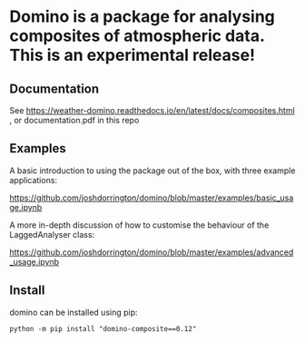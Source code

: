 # Domino is a package for analysing composites of atmospheric data. This is an experimental release!

## Documentation

See https://weather-domino.readthedocs.io/en/latest/docs/composites.html , or documentation.pdf in this repo

## Examples

A basic introduction to using the package out of the box, with three example applications:

https://github.com/joshdorrington/domino/blob/master/examples/basic_usage.ipynb

A more in-depth discussion of how to customise the behaviour of the LaggedAnalyser class:

https://github.com/joshdorrington/domino/blob/master/examples/advanced_usage.ipynb

## Install

domino can be installed using pip:
```
python -m pip install "domino-composite==0.12"
```
